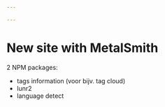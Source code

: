 ```yaml
---

---
```

# New site with MetalSmith

2 NPM packages:

- tags information (voor bijv. tag cloud)
- lunr2
- language detect